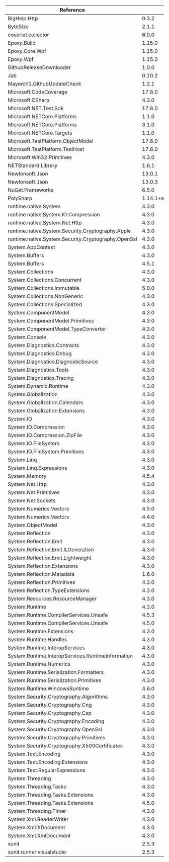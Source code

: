  | Reference                                           | Version                                         | License Type    | License                                                                          | 
 | --------------------------------------------------- | ----------------------------------------------- | --------------- | -------------------------------------------------------------------------------- | 
 | BigHelp.Http                                        | 0.3.2                                           | MIT             | https://opensource.org/licenses/MIT                                              | 
 | ByteSize                                            | 2.1.1                                           | MIT             | https://licenses.nuget.org/MIT                                                   | 
 | coverlet.collector                                  | 6.0.0                                           | MIT             | https://licenses.nuget.org/MIT                                                   | 
 | Epoxy.Build                                         | 1.15.0                                          | Apache-2.0      | https://licenses.nuget.org/Apache-2.0                                            | 
 | Epoxy.Core.Wpf                                      | 1.15.0                                          | Apache-2.0      | https://licenses.nuget.org/Apache-2.0                                            | 
 | Epoxy.Wpf                                           | 1.15.0                                          | Apache-2.0      | https://licenses.nuget.org/Apache-2.0                                            | 
 | GithubReleaseDownloader                             | 1.0.0                                           | MIT             | https://licenses.nuget.org/MIT                                                   | 
 | Jab                                                 | 0.10.2                                          |                 |                                                                                  | 
 | Mayerch1.GithubUpdateCheck                          | 1.2.1                                           | MIT             | https://licenses.nuget.org/MIT                                                   | 
 | Microsoft.CodeCoverage                              | 17.8.0                                          | LICENSE_MIT.txt | https://www.nuget.org/packages/Microsoft.CodeCoverage/17.8.0/License             | 
 | Microsoft.CSharp                                    | 4.3.0                                           | MS-EULA         | http://go.microsoft.com/fwlink/?LinkId=329770                                    | 
 | Microsoft.NET.Test.Sdk                              | 17.8.0                                          | LICENSE_MIT.txt | https://www.nuget.org/packages/Microsoft.NET.Test.Sdk/17.8.0/License             | 
 | Microsoft.NETCore.Platforms                         | 1.1.0                                           | MS-EULA         | http://go.microsoft.com/fwlink/?LinkId=329770                                    | 
 | Microsoft.NETCore.Platforms                         | 3.1.0                                           | MIT             | https://licenses.nuget.org/MIT                                                   | 
 | Microsoft.NETCore.Targets                           | 1.1.0                                           | MS-EULA         | http://go.microsoft.com/fwlink/?LinkId=329770                                    | 
 | Microsoft.TestPlatform.ObjectModel                  | 17.8.0                                          | LICENSE_MIT.txt | https://www.nuget.org/packages/Microsoft.TestPlatform.ObjectModel/17.8.0/License | 
 | Microsoft.TestPlatform.TestHost                     | 17.8.0                                          | LICENSE_MIT.txt | https://www.nuget.org/packages/Microsoft.TestPlatform.TestHost/17.8.0/License    | 
 | Microsoft.Win32.Primitives                          | 4.3.0                                           | MS-EULA         | http://go.microsoft.com/fwlink/?LinkId=329770                                    | 
 | NETStandard.Library                                 | 1.6.1                                           | MS-EULA         | http://go.microsoft.com/fwlink/?LinkId=329770                                    | 
 | Newtonsoft.Json                                     | 13.0.1                                          | MIT             | https://licenses.nuget.org/MIT                                                   | 
 | Newtonsoft.Json                                     | 13.0.3                                          | MIT             | https://licenses.nuget.org/MIT                                                   | 
 | NuGet.Frameworks                                    | 6.5.0                                           | Apache-2.0      | https://licenses.nuget.org/Apache-2.0                                            | 
 | PolySharp                                           | 1.14.1+a7a92a9ddd050275c91c42b711d22cb41c3fbf3d | MIT             | https://licenses.nuget.org/MIT                                                   | 
 | runtime.native.System                               | 4.3.0                                           | MS-EULA         | http://go.microsoft.com/fwlink/?LinkId=329770                                    | 
 | runtime.native.System.IO.Compression                | 4.3.0                                           | MS-EULA         | http://go.microsoft.com/fwlink/?LinkId=329770                                    | 
 | runtime.native.System.Net.Http                      | 4.3.0                                           | MS-EULA         | http://go.microsoft.com/fwlink/?LinkId=329770                                    | 
 | runtime.native.System.Security.Cryptography.Apple   | 4.3.0                                           | MS-EULA         | http://go.microsoft.com/fwlink/?LinkId=329770                                    | 
 | runtime.native.System.Security.Cryptography.OpenSsl | 4.3.0                                           | MS-EULA         | http://go.microsoft.com/fwlink/?LinkId=329770                                    | 
 | System.AppContext                                   | 4.3.0                                           | MS-EULA         | http://go.microsoft.com/fwlink/?LinkId=329770                                    | 
 | System.Buffers                                      | 4.3.0                                           | MS-EULA         | http://go.microsoft.com/fwlink/?LinkId=329770                                    | 
 | System.Buffers                                      | 4.5.1                                           | MIT             | https://github.com/dotnet/corefx/blob/master/LICENSE.TXT                         | 
 | System.Collections                                  | 4.3.0                                           | MS-EULA         | http://go.microsoft.com/fwlink/?LinkId=329770                                    | 
 | System.Collections.Concurrent                       | 4.3.0                                           | MS-EULA         | http://go.microsoft.com/fwlink/?LinkId=329770                                    | 
 | System.Collections.Immutable                        | 5.0.0                                           | MIT             | https://licenses.nuget.org/MIT                                                   | 
 | System.Collections.NonGeneric                       | 4.3.0                                           | MS-EULA         | http://go.microsoft.com/fwlink/?LinkId=329770                                    | 
 | System.Collections.Specialized                      | 4.3.0                                           | MS-EULA         | http://go.microsoft.com/fwlink/?LinkId=329770                                    | 
 | System.ComponentModel                               | 4.3.0                                           | MS-EULA         | http://go.microsoft.com/fwlink/?LinkId=329770                                    | 
 | System.ComponentModel.Primitives                    | 4.3.0                                           | MS-EULA         | http://go.microsoft.com/fwlink/?LinkId=329770                                    | 
 | System.ComponentModel.TypeConverter                 | 4.3.0                                           | MS-EULA         | http://go.microsoft.com/fwlink/?LinkId=329770                                    | 
 | System.Console                                      | 4.3.0                                           | MS-EULA         | http://go.microsoft.com/fwlink/?LinkId=329770                                    | 
 | System.Diagnostics.Contracts                        | 4.3.0                                           | MS-EULA         | http://go.microsoft.com/fwlink/?LinkId=329770                                    | 
 | System.Diagnostics.Debug                            | 4.3.0                                           | MS-EULA         | http://go.microsoft.com/fwlink/?LinkId=329770                                    | 
 | System.Diagnostics.DiagnosticSource                 | 4.3.0                                           | MS-EULA         | http://go.microsoft.com/fwlink/?LinkId=329770                                    | 
 | System.Diagnostics.Tools                            | 4.3.0                                           | MS-EULA         | http://go.microsoft.com/fwlink/?LinkId=329770                                    | 
 | System.Diagnostics.Tracing                          | 4.3.0                                           | MS-EULA         | http://go.microsoft.com/fwlink/?LinkId=329770                                    | 
 | System.Dynamic.Runtime                              | 4.3.0                                           | MS-EULA         | http://go.microsoft.com/fwlink/?LinkId=329770                                    | 
 | System.Globalization                                | 4.3.0                                           | MS-EULA         | http://go.microsoft.com/fwlink/?LinkId=329770                                    | 
 | System.Globalization.Calendars                      | 4.3.0                                           | MS-EULA         | http://go.microsoft.com/fwlink/?LinkId=329770                                    | 
 | System.Globalization.Extensions                     | 4.3.0                                           | MS-EULA         | http://go.microsoft.com/fwlink/?LinkId=329770                                    | 
 | System.IO                                           | 4.3.0                                           | MS-EULA         | http://go.microsoft.com/fwlink/?LinkId=329770                                    | 
 | System.IO.Compression                               | 4.3.0                                           | MS-EULA         | http://go.microsoft.com/fwlink/?LinkId=329770                                    | 
 | System.IO.Compression.ZipFile                       | 4.3.0                                           | MS-EULA         | http://go.microsoft.com/fwlink/?LinkId=329770                                    | 
 | System.IO.FileSystem                                | 4.3.0                                           | MS-EULA         | http://go.microsoft.com/fwlink/?LinkId=329770                                    | 
 | System.IO.FileSystem.Primitives                     | 4.3.0                                           | MS-EULA         | http://go.microsoft.com/fwlink/?LinkId=329770                                    | 
 | System.Linq                                         | 4.3.0                                           | MS-EULA         | http://go.microsoft.com/fwlink/?LinkId=329770                                    | 
 | System.Linq.Expressions                             | 4.3.0                                           | MS-EULA         | http://go.microsoft.com/fwlink/?LinkId=329770                                    | 
 | System.Memory                                       | 4.5.4                                           | MIT             | https://github.com/dotnet/corefx/blob/master/LICENSE.TXT                         | 
 | System.Net.Http                                     | 4.3.0                                           | MS-EULA         | http://go.microsoft.com/fwlink/?LinkId=329770                                    | 
 | System.Net.Primitives                               | 4.3.0                                           | MS-EULA         | http://go.microsoft.com/fwlink/?LinkId=329770                                    | 
 | System.Net.Sockets                                  | 4.3.0                                           | MS-EULA         | http://go.microsoft.com/fwlink/?LinkId=329770                                    | 
 | System.Numerics.Vectors                             | 4.5.0                                           | MIT             | https://github.com/dotnet/corefx/blob/master/LICENSE.TXT                         | 
 | System.Numerics.Vectors                             | 4.4.0                                           | MIT             | https://github.com/dotnet/corefx/blob/master/LICENSE.TXT                         | 
 | System.ObjectModel                                  | 4.3.0                                           | MS-EULA         | http://go.microsoft.com/fwlink/?LinkId=329770                                    | 
 | System.Reflection                                   | 4.3.0                                           | MS-EULA         | http://go.microsoft.com/fwlink/?LinkId=329770                                    | 
 | System.Reflection.Emit                              | 4.3.0                                           | MS-EULA         | http://go.microsoft.com/fwlink/?LinkId=329770                                    | 
 | System.Reflection.Emit.ILGeneration                 | 4.3.0                                           | MS-EULA         | http://go.microsoft.com/fwlink/?LinkId=329770                                    | 
 | System.Reflection.Emit.Lightweight                  | 4.3.0                                           | MS-EULA         | http://go.microsoft.com/fwlink/?LinkId=329770                                    | 
 | System.Reflection.Extensions                        | 4.3.0                                           | MS-EULA         | http://go.microsoft.com/fwlink/?LinkId=329770                                    | 
 | System.Reflection.Metadata                          | 1.6.0                                           | MIT             | https://github.com/dotnet/corefx/blob/master/LICENSE.TXT                         | 
 | System.Reflection.Primitives                        | 4.3.0                                           | MS-EULA         | http://go.microsoft.com/fwlink/?LinkId=329770                                    | 
 | System.Reflection.TypeExtensions                    | 4.3.0                                           | MS-EULA         | http://go.microsoft.com/fwlink/?LinkId=329770                                    | 
 | System.Resources.ResourceManager                    | 4.3.0                                           | MS-EULA         | http://go.microsoft.com/fwlink/?LinkId=329770                                    | 
 | System.Runtime                                      | 4.3.0                                           | MS-EULA         | http://go.microsoft.com/fwlink/?LinkId=329770                                    | 
 | System.Runtime.CompilerServices.Unsafe              | 4.5.3                                           | MIT             | https://github.com/dotnet/corefx/blob/master/LICENSE.TXT                         | 
 | System.Runtime.CompilerServices.Unsafe              | 4.5.0                                           | MIT             | https://github.com/dotnet/corefx/blob/master/LICENSE.TXT                         | 
 | System.Runtime.Extensions                           | 4.3.0                                           | MS-EULA         | http://go.microsoft.com/fwlink/?LinkId=329770                                    | 
 | System.Runtime.Handles                              | 4.3.0                                           | MS-EULA         | http://go.microsoft.com/fwlink/?LinkId=329770                                    | 
 | System.Runtime.InteropServices                      | 4.3.0                                           | MS-EULA         | http://go.microsoft.com/fwlink/?LinkId=329770                                    | 
 | System.Runtime.InteropServices.RuntimeInformation   | 4.3.0                                           | MS-EULA         | http://go.microsoft.com/fwlink/?LinkId=329770                                    | 
 | System.Runtime.Numerics                             | 4.3.0                                           | MS-EULA         | http://go.microsoft.com/fwlink/?LinkId=329770                                    | 
 | System.Runtime.Serialization.Formatters             | 4.3.0                                           | MS-EULA         | http://go.microsoft.com/fwlink/?LinkId=329770                                    | 
 | System.Runtime.Serialization.Primitives             | 4.3.0                                           | MS-EULA         | http://go.microsoft.com/fwlink/?LinkId=329770                                    | 
 | System.Runtime.WindowsRuntime                       | 4.6.0                                           | MIT             | https://github.com/dotnet/corefx/blob/master/LICENSE.TXT                         | 
 | System.Security.Cryptography.Algorithms             | 4.3.0                                           | MS-EULA         | http://go.microsoft.com/fwlink/?LinkId=329770                                    | 
 | System.Security.Cryptography.Cng                    | 4.3.0                                           | MS-EULA         | http://go.microsoft.com/fwlink/?LinkId=329770                                    | 
 | System.Security.Cryptography.Csp                    | 4.3.0                                           | MS-EULA         | http://go.microsoft.com/fwlink/?LinkId=329770                                    | 
 | System.Security.Cryptography.Encoding               | 4.3.0                                           | MS-EULA         | http://go.microsoft.com/fwlink/?LinkId=329770                                    | 
 | System.Security.Cryptography.OpenSsl                | 4.3.0                                           | MS-EULA         | http://go.microsoft.com/fwlink/?LinkId=329770                                    | 
 | System.Security.Cryptography.Primitives             | 4.3.0                                           | MS-EULA         | http://go.microsoft.com/fwlink/?LinkId=329770                                    | 
 | System.Security.Cryptography.X509Certificates       | 4.3.0                                           | MS-EULA         | http://go.microsoft.com/fwlink/?LinkId=329770                                    | 
 | System.Text.Encoding                                | 4.3.0                                           | MS-EULA         | http://go.microsoft.com/fwlink/?LinkId=329770                                    | 
 | System.Text.Encoding.Extensions                     | 4.3.0                                           | MS-EULA         | http://go.microsoft.com/fwlink/?LinkId=329770                                    | 
 | System.Text.RegularExpressions                      | 4.3.0                                           | MS-EULA         | http://go.microsoft.com/fwlink/?LinkId=329770                                    | 
 | System.Threading                                    | 4.3.0                                           | MS-EULA         | http://go.microsoft.com/fwlink/?LinkId=329770                                    | 
 | System.Threading.Tasks                              | 4.3.0                                           | MS-EULA         | http://go.microsoft.com/fwlink/?LinkId=329770                                    | 
 | System.Threading.Tasks.Extensions                   | 4.3.0                                           | MS-EULA         | http://go.microsoft.com/fwlink/?LinkId=329770                                    | 
 | System.Threading.Tasks.Extensions                   | 4.5.0                                           | MIT             | https://github.com/dotnet/corefx/blob/master/LICENSE.TXT                         | 
 | System.Threading.Timer                              | 4.3.0                                           | MS-EULA         | http://go.microsoft.com/fwlink/?LinkId=329770                                    | 
 | System.Xml.ReaderWriter                             | 4.3.0                                           | MS-EULA         | http://go.microsoft.com/fwlink/?LinkId=329770                                    | 
 | System.Xml.XDocument                                | 4.3.0                                           | MS-EULA         | http://go.microsoft.com/fwlink/?LinkId=329770                                    | 
 | System.Xml.XmlDocument                              | 4.3.0                                           | MS-EULA         | http://go.microsoft.com/fwlink/?LinkId=329770                                    | 
 | xunit                                               | 2.5.3                                           | Apache-2.0      | https://licenses.nuget.org/Apache-2.0                                            | 
 | xunit.runner.visualstudio                           | 2.5.3                                           | Apache-2.0      | https://licenses.nuget.org/Apache-2.0                                            | 
